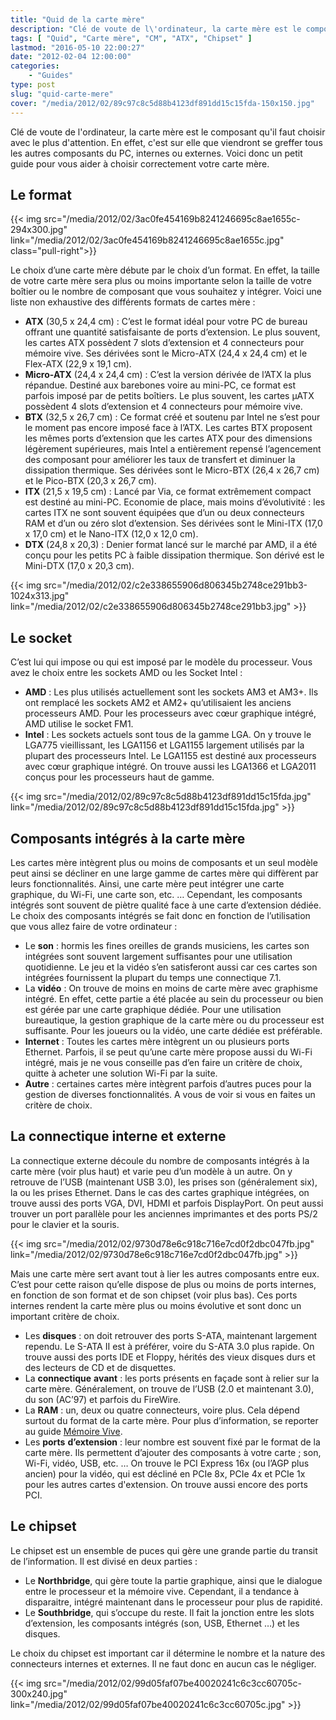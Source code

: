 ```yaml
---
title: "Quid de la carte mère"
description: "Clé de voute de l\'ordinateur, la carte mère est le composant qu\'il faut choisir avec le plus d\'attention car elle relie tous les composants de votre PC."
tags: [ "Quid", "Carte mère", "CM", "ATX", "Chipset" ]
lastmod: "2016-05-10 22:00:27"
date: "2012-02-04 12:00:00"
categories:
    - "Guides"
type: post
slug: "quid-carte-mere"
cover: "/media/2012/02/89c97c8c5d88b4123df891dd15c15fda-150x150.jpg"
---
```


Clé de voute de l'ordinateur, la carte mère est le composant qu'il faut choisir avec le plus d'attention. En effet, c'est sur elle que viendront se greffer tous les autres composants du PC, internes ou externes. Voici donc un petit guide pour vous aider à choisir correctement votre carte mère.

## Le format

{{< img src="/media/2012/02/3ac0fe454169b8241246695c8ae1655c-294x300.jpg" link="/media/2012/02/3ac0fe454169b8241246695c8ae1655c.jpg" class="pull-right">}}

Le choix d’une carte mère débute par le choix d’un format. En effet, la taille de votre carte mère sera plus ou moins importante selon la taille de votre boîtier ou le nombre de composant que vous souhaitez y intégrer. Voici une liste non exhaustive des différents formats de cartes mère :

- **ATX** (30,5 x 24,4 cm) : C’est le format idéal pour votre PC de bureau offrant une quantité satisfaisante de ports d’extension. Le plus souvent, les cartes ATX possèdent 7 slots d’extension et 4 connecteurs pour mémoire vive. Ses dérivées sont le Micro-ATX (24,4 x 24,4 cm) et le Flex-ATX (22,9 x 19,1 cm).
- **Micro-ATX** (24,4 x 24,4 cm) : C’est la version dérivée de l’ATX la plus répandue. Destiné aux barebones voire au mini-PC, ce format est parfois imposé par de petits boîtiers. Le plus souvent, les cartes µATX possèdent 4 slots d’extension et 4 connecteurs pour mémoire vive.
- **BTX** (32,5 x 26,7 cm) : Ce format créé et soutenu par Intel ne s’est pour le moment pas encore imposé face à l’ATX. Les cartes BTX proposent les mêmes ports d’extension que les cartes ATX pour des dimensions légèrement supérieures, mais Intel a entièrement repensé l’agencement des composant pour améliorer les taux de transfert et diminuer la dissipation thermique. Ses dérivées sont le Micro-BTX (26,4 x 26,7 cm) et le Pico-BTX (20,3 x 26,7 cm).
- **ITX** (21,5 x 19,5 cm) : Lancé par Via, ce format extrêmement compact est destiné au mini-PC. Economie de place, mais moins d’évolutivité : les cartes ITX ne sont souvent équipées que d’un ou deux connecteurs RAM et d’un ou zéro slot d’extension. Ses dérivées sont le Mini-ITX (17,0 x 17,0 cm) et le Nano-ITX (12,0 x 12,0 cm).
- **DTX** (24,8 x 20,3) : Denier format lancé sur le marché par AMD, il a été conçu pour les petits PC à faible dissipation thermique. Son dérivé est le Mini-DTX (17,0 x 20,3 cm).

{{< img src="/media/2012/02/c2e338655906d806345b2748ce291bb3-1024x313.jpg" link="/media/2012/02/c2e338655906d806345b2748ce291bb3.jpg" >}}

## Le socket

C’est lui qui impose ou qui est imposé par le modèle du processeur. Vous avez le choix entre les sockets AMD ou les Socket Intel :

- **AMD** : Les plus utilisés actuellement sont les sockets AM3 et AM3+. Ils ont remplacé les sockets AM2 et AM2+ qu’utilisaient les anciens processeurs AMD. Pour les processeurs avec cœur graphique intégré, AMD utilise le socket FM1.
- **Intel** : Les sockets actuels sont tous de la gamme LGA. On y trouve le LGA775 vieillissant, les LGA1156 et LGA1155 largement utilisés par la plupart des processeurs Intel. Le LGA1155 est destiné aux processeurs avec cœur graphique intégré. On trouve aussi les LGA1366 et LGA2011 conçus pour les processeurs haut de gamme.

{{< img src="/media/2012/02/89c97c8c5d88b4123df891dd15c15fda.jpg" link="/media/2012/02/89c97c8c5d88b4123df891dd15c15fda.jpg" >}}

## Composants intégrés à la carte mère

Les cartes mère intègrent plus ou moins de composants et un seul modèle peut ainsi se décliner en une large gamme de cartes mère qui diffèrent par leurs fonctionnalités. Ainsi, une carte mère peut intégrer une carte graphique, du Wi-Fi, une carte son, etc. …
Cependant, les composants intégrés sont souvent de piètre qualité face à une carte d’extension dédiée. Le choix des composants intégrés se fait donc en fonction de l’utilisation que vous allez faire de votre ordinateur :

- Le **son** : hormis les fines oreilles de grands musiciens, les cartes son intégrées sont souvent largement suffisantes pour une utilisation quotidienne. Le jeu et la vidéo s’en satisferont aussi car ces cartes son intégrées fournissent la plupart du temps une connectique 7.1.
- La **vidéo** : On trouve de moins en moins de carte mère avec graphisme intégré. En effet, cette partie a été placée au sein du processeur ou bien est gérée par une carte graphique dédiée. Pour une utilisation bureautique, la gestion graphique de la carte mère ou du processeur est suffisante. Pour les joueurs ou la vidéo, une carte dédiée est préférable.
- **Internet** : Toutes les cartes mère intègrent un ou plusieurs ports Ethernet. Parfois, il se peut qu’une carte mère propose aussi du Wi-Fi intégré, mais je ne vous conseille pas d’en faire un critère de choix, quitte à acheter une solution Wi-Fi par la suite.
- **Autre** : certaines cartes mère intègrent parfois d’autres puces pour la gestion de diverses fonctionnalités. A vous de voir si vous en faites un critère de choix.


## La connectique interne et externe

La connectique externe découle du nombre de composants intégrés à la carte mère (voir plus haut) et varie peu d’un modèle à un autre. On y retrouve de l’USB (maintenant USB 3.0), les prises son (généralement six), la ou les prises Ethernet. Dans le cas des cartes graphique intégrées, on trouve aussi des ports VGA, DVI, HDMI et parfois DisplayPort. On peut aussi trouver un port parallèle pour les anciennes imprimantes et des ports PS/2 pour le clavier et la souris.

{{< img src="/media/2012/02/9730d78e6c918c716e7cd0f2dbc047fb.jpg" link="/media/2012/02/9730d78e6c918c716e7cd0f2dbc047fb.jpg" >}}

Mais une carte mère sert avant tout à lier les autres composants entre eux. C’est pour cette raison qu’elle dispose de plus ou moins de ports internes, en fonction de son format et de son chipset (voir plus bas). Ces ports internes rendent la carte mère plus ou moins évolutive et sont donc un important critère de choix.

- Les **disques** : on doit retrouver des ports S-ATA, maintenant largement rependu. Le S-ATA II est à préférer, voire du S-ATA 3.0 plus rapide. On trouve aussi des ports IDE et Floppy, hérités des vieux disques durs et des lecteurs de CD et de disquettes.
- La **connectique** **avant** : les ports présents en façade sont à relier sur la carte mère. Généralement, on trouve de l’USB (2.0 et maintenant 3.0), du son (AC’97) et parfois du FireWire.
- La **RAM** : un, deux ou quatre connecteurs, voire plus. Cela dépend surtout du format de la carte mère. Pour plus d’information, se reporter au guide [Mémoire Vive](http://tuto-wibb.krafft.ovh/?p=20120124).
- Les **ports** **d’extension** : leur nombre est souvent fixé par le format de la carte mère. Ils permettent d’ajouter des composants à votre carte ; son, Wi-Fi, vidéo, USB, etc. … On trouve le PCI Express 16x (ou l’AGP plus ancien) pour la vidéo, qui est décliné en PCIe 8x, PCIe 4x et PCIe 1x pour les autres cartes d'extension. On trouve aussi encore des ports PCI.


## Le chipset

Le chipset est un ensemble de puces qui gère une grande partie du transit de l’information. Il est divisé en deux parties :

- Le **Northbridge**, qui gère toute la partie graphique, ainsi que le dialogue entre le processeur et la mémoire vive. Cependant, il a tendance à disparaitre, intégré maintenant dans le processeur pour plus de rapidité.
- Le **Southbridge**, qui s’occupe du reste. Il fait la jonction entre les slots d’extension, les composants intégrés (son, USB, Ethernet …) et les disques.

Le choix du chipset est important car il détermine le nombre et la nature des connecteurs internes et externes. Il ne faut donc en aucun cas le négliger.

{{< img src="/media/2012/02/99d05faf07be40020241c6c3cc60705c-300x240.jpg" link="/media/2012/02/99d05faf07be40020241c6c3cc60705c.jpg" >}}
